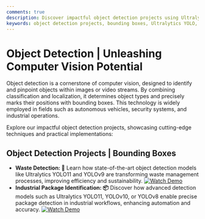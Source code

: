 ```yaml
---
comments: true
description: Discover impactful object detection projects using Ultralytics YOLO models. Explore applications in waste management, industrial automation, and security systems, featuring cutting-edge techniques and real-world implementations.
keywords: object detection projects, bounding boxes, Ultralytics YOLO, YOLOv11, YOLOv9, YOLOv10, waste detection, industrial automation, security systems, computer vision, AI object detection
---
```


# Object Detection | Unleashing Computer Vision Potential  

Object detection is a cornerstone of computer vision, designed to identify and pinpoint objects within images or video streams. By combining classification and localization, it determines object types and precisely marks their positions with bounding boxes. This technology is widely employed in fields such as autonomous vehicles, security systems, and industrial operations.  

Explore our impactful object detection projects, showcasing cutting-edge techniques and practical implementations:  

## Object Detection Projects | Bounding Boxes

- **Waste Detection: 🚀** Learn how state-of-the-art object detection models like Ultralytics YOLO11 and YOLOv9 are transforming waste management processes, improving efficiency and sustainability. [![Watch Demo](https://img.shields.io/badge/Watch-Demo-blue?style=flat-square "Watch the Demo Video")](https://youtu.be/VhzkygLZido)
- **Industrial Package Identification: 📦** Discover how advanced detection models such as Ultralytics YOLO11, YOLOv10, or YOLOv8 enable precise package detection in industrial workflows, enhancing automation and accuracy. [![Watch Demo](https://img.shields.io/badge/Watch-Demo-blue?style=flat-square "Watch the Demo Video")](https://youtu.be/KGyP10JOwvw)  

<div id="giscus-container"></div>
